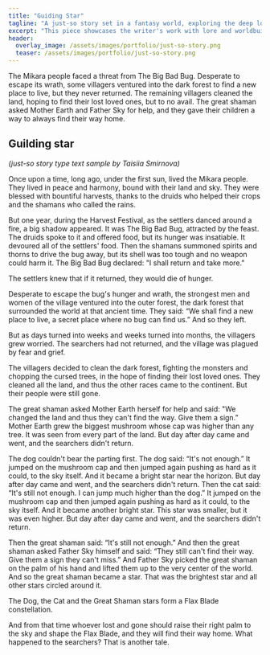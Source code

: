 ```yaml
---
title: "Guiding Star"
tagline: "A just-so story set in a fantasy world, exploring the deep lore behind the creation of constellations and showcasing soft worldbuilding"
excerpt: "This piece showcases the writer's work with lore and worldbuilding"
header:
  overlay_image: /assets/images/portfolio/just-so-story.png
  teaser: /assets/images/portfolio/just-so-story.png
---
```


The Mikara people faced a threat from The Big Bad Bug. Desperate to escape its wrath, some villagers ventured into the dark forest to find a new place to live, but they never returned. The remaining villagers cleaned the land, hoping to find their lost loved ones, but to no avail. The great shaman asked Mother Earth and Father Sky for help, and they gave their children a way to always find their way home.

## Guilding star

_(just-so story type text sample by Taisiia Smirnova)_

Once upon a time, long ago, under the first sun, lived the Mikara people. They lived in peace and harmony, bound with their land and sky. They were blessed with bountiful harvests, thanks to the druids who helped their crops and the shamans who called the rains.

But one year, during the Harvest Festival, as the settlers danced around a fire, a big shadow appeared. It was The Big Bad Bug, attracted by the feast. The druids spoke to it and offered food, but its hunger was insatiable. It devoured all of the settlers' food. Then the shamans summoned spirits and thorns to drive the bug away, but its shell was too tough and no weapon could harm it. The Big Bad Bug declared: "I shall return and take more."

The settlers knew that if it returned, they would die of hunger.

Desperate to escape the bug's hunger and wrath, the strongest men and women of the village ventured into the outer forest, the dark forest that surrounded the world at that ancient time. They said: “We shall find a new place to live, a secret place where no bug can find us.” And so they left.

But as days turned into weeks and weeks turned into months, the villagers grew worried. The searchers had not returned, and the village was plagued by fear and grief.

The villagers decided to clean the dark forest, fighting the monsters and chopping the cursed trees, in the hope of finding their lost loved ones. They cleaned all the land, and thus the other races came to the continent. But their people were still gone.

The great shaman asked Mother Earth herself for help and said: "We changed the land and thus they can't find the way. Give them a sign.” Mother Earth grew the biggest mushroom whose cap was higher than any tree. It was seen from every part of the land. But day after day came and went, and the searchers didn't return.

The dog couldn't bear the parting first. The dog said: “It's not enough.” It jumped on the mushroom cap and then jumped again pushing as hard as it could, to the sky itself. And it became a bright star near the horizon. But day after day came and went, and the searchers didn't return.
Then the cat said: “It's still not enough. I can jump much higher than the dog.” It jumped on the mushroom cap and then jumped again pushing as hard as it could, to the sky itself. And it became another bright star. This star was smaller, but it was even higher. But day after day came and went, and the searchers didn't return.

Then the great shaman said: “It's still not enough.” And then the great shaman asked Father Sky himself and said: “They still can't find their way. Give them a sign they can't miss.” And Father Sky picked the great shaman on the palm of his hand and lifted them up to the very center of the world. And so the great shaman became a star. That was the brightest star and all other stars circled around it.

The Dog, the Cat and the Great Shaman stars form a Flax Blade constellation.

And from that time whoever lost and gone should raise their right palm to the sky and shape the Flax Blade, and they will find their way home.
What happened to the searchers? That is another tale.
